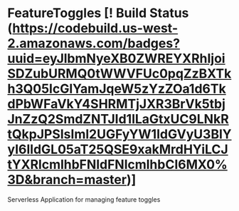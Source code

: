# FeatureToggles [! Build Status (https://codebuild.us-west-2.amazonaws.com/badges?uuid=eyJlbmNyeXB0ZWREYXRhIjoiSDZubURMQ0tWWVFUc0pqZzBXTkh3Q05IcGlYamJqeW5zYzZOa1d6TkdPbWFaVkY4SHRMTjJXR3BrVk5tbjJnZzQ2SmdZNTJId1lLaGtxUC9LNkRtQkpJPSIsIml2UGFyYW1ldGVyU3BlYyI6IldGL05aT25QSE9xakMrdHYiLCJtYXRlcmlhbFNldFNlcmlhbCI6MX0%3D&branch=master)]
Serverless Application for managing feature toggles
